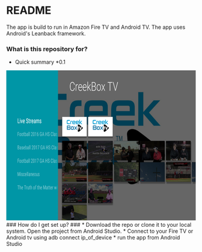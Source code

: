 # README #

The app is build to run in Amazon Fire TV and Android TV. The app uses Android's Leanback framework.

### What is this repository for? ###

* Quick summary
*0.1
<img src="https://github.com/Happyandhappy/creekboxtv/blob/master/home.png" alt="alt text" width="640" height="400">
### How do I get set up? ###
* Download the repo or clone it to your local system. Open the project from Android Studio.
* Connect to your Fire TV or Android tv using adb connect ip_of_device
* run the app from Android Studio

